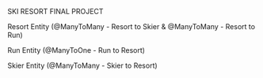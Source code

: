SKI RESORT FINAL PROJECT

Resort Entity (@ManyToMany - Resort to Skier & @ManyToMany - Resort to Run)

Run Entity (@ManyToOne - Run to Resort)

Skier Entity (@ManyToMany - Skier to Resort)

